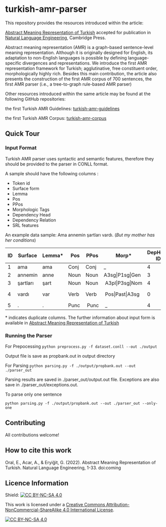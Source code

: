 # turkish-amr-parser

This repository provides the resources introduced within the article:

[Abstract Meaning Representation of Turkish](https://www.cambridge.org/core/journals/natural-language-engineering) accepted for publication in [Natural Language Engineering](https://www.cambridge.org/core/journals/natural-language-engineering), Cambridge Press.


Abstract meaning representation (AMR) is a graph-based sentence-level meaning representation. Although it is originally designed for English, its adaptation to non-English languages is possible by defining language-specific divergences and representations.  We introduce the first AMR representation framework for Turkish; agglutinative, free constituent order, morphologically highly rich. Besides this main contribution, the article also presents the construction of the first AMR corpus of 700 sentences, the first AMR parser (i.e., a tree-to-graph rule-based AMR parser)



Other resources introduced within the same article may be found at the following GitHub repositories:

the first Turkish AMR Guidelines: [turkish-amr-guidelines](https://github.com/amr-turkish/turkish-amr-parser)


the first Turkish AMR Corpus: [turkish-amr-corpus](https://github.com/amr-turkish/turkish-amr-corpus)

## Quick Tour
### Input Format
Turkish AMR parser uses syntactic and semantic features, therefore they should be provided to the parser in CONLL format. 

A sample should have the following columns :

* Token id
* Surface form
* Lemma
* Pos
* PPos
* Morphologic Tags
* Dependency Head
* Dependency Relation
* SRL features
 

An example data sample:
Ama annemin şartları vardı. (*But my mother has her conditions*) 

| ID | Surface| Lemma\*| Pos | PPos | Morp\*  | DepHead ID | DepRel\* | Semantic Layers |
|--- |--------|------|---|----|--------|-----|---|---------|
| 1  | ama | ama  | Conj | Conj | _ | 4 | CONJUNCTION |  _ _ _ | 
| 2  | annemin | anne   | Noun | Noun | A3sg\|P1sg\|Gen | 3 | POSSESSOR | _ _ _ | 
| 3  | şartları | şart | Noun | Noun | A3pl\|P3sg\|Nom | 4 | SUBJECT | _ _ A1 |
| 4  | vardı | var | Verb | Verb | Pos\|Past\|A3sg | 0 | PREDICATE | Y var.01 _ | 
| 5  | . | . | Punc | Punc | _ | 4 | PUNCTUATION | _ _ _ | 

\* indicates duplicate columns. The further information about input form is available in [Abstract Meaning Representation of Turkish](https://www.cambridge.org/core/journals/natural-language-engineering)


### Running the Parser
For Prepocessing
`python preprocess.py -f dataset.conll --out ./output`

Output file is save as propbank.out in output directory 

For Parsing 
`python parsing.py -f ./output/propbank.out --out ./parser_out`

Parsing results are saved in ./parser\_out/output.out file. Exceptions are also save in  ./parser\_out/exceptions.out.

To parse only one sentence 

`python parsing.py -f ./output/propbank.out --out ./parser_out --only-one`
 

## Contributing

All contributions welcome!

## How to cite this work

Oral, E., Acar, A., & Eryiğit, G. (2022). Abstract Meaning Representation of Turkish. Natural Language Engineering, 1-33. doi:coming

## Licence Information

Shield: [![CC BY-NC-SA 4.0][cc-by-nc-sa-shield]][cc-by-nc-sa]

This work is licensed under a
[Creative Commons Attribution-NonCommercial-ShareAlike 4.0 International License][cc-by-nc-sa].

[![CC BY-NC-SA 4.0][cc-by-nc-sa-image]][cc-by-nc-sa]

[cc-by-nc-sa]: http://creativecommons.org/licenses/by-nc-sa/4.0/
[cc-by-nc-sa-image]: https://licensebuttons.net/l/by-nc-sa/4.0/88x31.png
[cc-by-nc-sa-shield]: https://img.shields.io/badge/License-CC%20BY--NC--SA%204.0-lightgrey.svg
